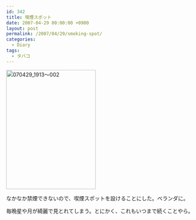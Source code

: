 ```yaml
---
id: 342
title: 喫煙スポット
date: 2007-04-29 00:00:00 +0900
layout: post
permalink: /2007/04/29/smoking-spot/
categories:
  - Diary
tags:
  - タバコ
---
```

[<img src="http://monta.ampomtan.com/wp-content/uploads/sites/6/2007/04/070429_1913002.jpg" alt="070429_1913～002" width="240" height="320" class="alignnone size-full wp-image-2290" />](http://monta.ampomtan.com/wp-content/uploads/sites/6/2007/04/070429_1913002.jpg)
  
なかなか禁煙できないので、喫煙スポットを設けることにした。ベランダに。
  
毎晩星や月が綺麗で見とれてしまう。とにかく、これもいつまで続くことやら。
  
<br style="clear:both" />
